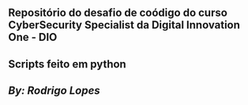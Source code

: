 ## Repositório do desafio de coódigo do curso CyberSecurity Specialist da Digital Innovation One - DIO

## Scripts feito em python

## *By: Rodrigo Lopes*